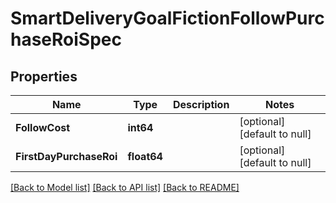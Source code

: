 # SmartDeliveryGoalFictionFollowPurchaseRoiSpec

## Properties
Name | Type | Description | Notes
------------ | ------------- | ------------- | -------------
**FollowCost** | **int64** |  | [optional] [default to null]
**FirstDayPurchaseRoi** | **float64** |  | [optional] [default to null]

[[Back to Model list]](../README.md#documentation-for-models) [[Back to API list]](../README.md#documentation-for-api-endpoints) [[Back to README]](../README.md)


